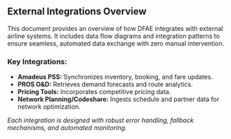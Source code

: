 ## External Integrations Overview

This document provides an overview of how DFAE integrates with external airline systems. It includes data flow diagrams and integration patterns to ensure seamless, automated data exchange with zero manual intervention.

### Key Integrations:
- **Amadeus PSS:** Synchronizes inventory, booking, and fare updates.
- **PROS O&D:** Retrieves demand forecasts and route analytics.
- **Pricing Tools:** Incorporates competitive pricing data.
- **Network Planning/Codeshare:** Ingests schedule and partner data for network optimization.

*Each integration is designed with robust error handling, fallback mechanisms, and automated monitoring.*
